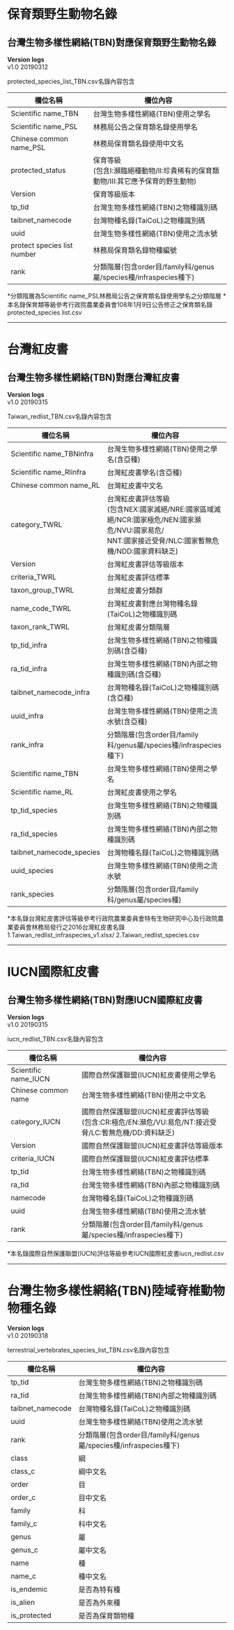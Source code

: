 # 保育類野生動物名錄
  
## 台灣生物多樣性網絡(TBN)對應保育類野生動物名錄

  **Version logs** <br />
  v1.0 20190312 <br />

  protected_species_list_TBN.csv名錄內容包含 <br />
  
欄位名稱| 欄位內容
------------------ | --------------
Scientific name_TBN| 台灣生物多樣性網絡(TBN)使用之學名
Scientific name_PSL| 林務局公告之保育類名錄使用學名
Chinese common name_PSL|林務局保育類名錄使用中文名
protected_status|保育等級 <br />(包含I:瀕臨絕種動物/II:珍貴稀有的保育類動物/III:其它應予保育的野生動物)
Version|保育等級版本
tp_tid|台灣生物多樣性網絡(TBN)之物種識別碼
taibnet_namecode|台灣物種名錄(TaiCoL)之物種識別碼
uuid|台灣生物多樣性網絡(TBN)使用之流水號
protect species list number|林務局保育類名錄物種編號
rank|分類階層(包含order目/family科/genus屬/species種/infraspecies種下)

  *分類階層為Scientific name_PSL林務局公告之保育類名錄使用學名之分類階層
  *本名錄保育類等級參考行政院農業委員會108年1月9日公告修正之保育類名錄protected_species list.csv<br />

***


# 台灣紅皮書
  
## 台灣生物多樣性網絡(TBN)對應台灣紅皮書

  **Version logs** <br />
  v1.0 20190315 <br />

  Taiwan_redlist_TBN.csv名錄內容包含 <br />
  
欄位名稱| 欄位內容
------------------ | --------------
Scientific name_TBNinfra| 台灣生物多樣性網絡(TBN)使用之學名(含亞種)
Scientific name_Rlinfra| 台灣紅皮書學名(含亞種)
Chinese common name_RL|台灣紅皮書中文名
category_TWRL|台灣紅皮書評估等級 <br />(包含NEX:國家滅絕/NRE:國家區域滅絕/NCR:國家極危/NEN:國家瀕危/NVU:國家易危/<br />NNT:國家接近受脅/NLC:國家暫無危機/NDD:國家資料缺乏)
Version|台灣紅皮書評估等級版本
criteria_TWRL|台灣紅皮書評估標準
taxon_group_TWRL|台灣紅皮書分類群
name_code_TWRL|台灣紅皮書對應台灣物種名錄(TaiCoL)之物種識別碼
taxon_rank_TWRL|台灣紅皮書分類階層
tp_tid_infra|台灣生物多樣性網絡(TBN)之物種識別碼(含亞種)
ra_tid_infra|台灣生物多樣性網絡(TBN)內部之物種識別碼(含亞種)
taibnet_namecode_infra|台灣物種名錄(TaiCoL)之物種識別碼(含亞種)
uuid_infra|台灣生物多樣性網絡(TBN)使用之流水號(含亞種)
rank_infra|分類階層(包含order目/family科/genus屬/species種/infraspecies種下)
Scientific name_TBN|台灣生物多樣性網絡(TBN)使用之學名
Scientific name_RL|台灣紅皮書使用之學名
tp_tid_species|台灣生物多樣性網絡(TBN)之物種識別碼
ra_tid_species|台灣生物多樣性網絡(TBN)內部之物種識別碼
taibnet_namecode_species|台灣物種名錄(TaiCoL)之物種識別碼
uuid_species|台灣生物多樣性網絡(TBN)使用之流水號
rank_species|分類階層(包含order目/family科/genus屬/species種)

  
  *本名錄台灣紅皮書評估等級參考行政院農業委員會特有生物研究中心及行政院農業委員會林務局發行之2016台灣紅皮書名錄 1.Taiwan_redlist_infraspecies_v1.xlsx/ 2.Taiwan_redlist_species.csv<br />

***


# IUCN國際紅皮書
  
## 台灣生物多樣性網絡(TBN)對應IUCN國際紅皮書

  **Version logs** <br />
  v1.0 20190315 <br />

  iucn_redlist_TBN.csv名錄內容包含 <br />
  
欄位名稱| 欄位內容
------------------ | --------------
Scientific name_IUCN|國際自然保護聯盟(IUCN)紅皮書使用之學名
Chinese common name|台灣生物多樣性網絡(TBN)使用之中文名
category_IUCN|國際自然保護聯盟(IUCN)紅皮書評估等級<br />(包含:CR:極危/EN:瀕危/VU:易危/NT:接近受脅/LC:暫無危機/DD:資料缺乏)
Version|國際自然保護聯盟(IUCN)紅皮書評估等級版本
criteria_IUCN|國際自然保護聯盟(IUCN)紅皮書評估標準
tp_tid|台灣生物多樣性網絡(TBN)之物種識別碼
ra_tid|台灣生物多樣性網絡(TBN)內部之物種識別碼
namecode|台灣物種名錄(TaiCoL)之物種識別碼
uuid|台灣生物多樣性網絡(TBN)使用之流水號
rank|分類階層(包含order目/family科/genus屬/species種/infraspecies種下)
  
  
  *本名錄國際自然保護聯盟(IUCN)評估等級參考IUCN國際紅皮書iucn_redlist.csv<br />


***


# 台灣生物多樣性網絡(TBN)陸域脊椎動物物種名錄
  
  **Version logs** <br />
  v1.0 20190318 <br />

  terrestrial_vertebrates_species_list_TBN.csv名錄內容包含 <br />
  
欄位名稱| 欄位內容
------------------ | --------------
tp_tid|台灣生物多樣性網絡(TBN)之物種識別碼
ra_tid|台灣生物多樣性網絡(TBN)內部之物種識別碼
taibnet_namecode|台灣物種名錄(TaiCoL)之物種識別碼
uuid|台灣生物多樣性網絡(TBN)使用之流水號
rank|分類階層(包含order目/family科/genus屬/species種/infraspecies種下)
class|綱
class_c|綱中文名
order|目
order_c|目中文名
family|科
family_c|科中文名
genus|屬
genus_c|屬中文名
name|種
name_c|種中文名
is_endemic|是否為特有種
is_alien|是否為外來種
is_protected|是否為保育類物種


  
  
  
  
